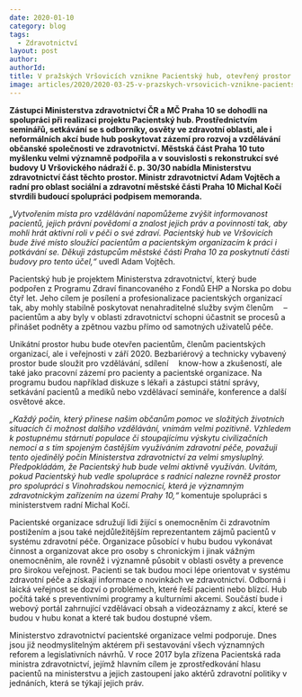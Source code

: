 ```yaml
---
date: 2020-01-10
category: blog
tags: 
  - Zdravotnictví
layout: post
author: 
authorId: 
title: V pražských Vršovicích vznikne Pacientský hub, otevřený prostor pro vzdělávání i diskuzi
image: articles/2020/2020-03-25-v-prazskych-vrsovicich-vznikne-pacientsky-hubotevreny-prostor-pro-vzdelavani-i-diskuzi.jpg
---
```

**Zástupci Ministerstva zdravotnictví ČR a MČ Praha 10 se dohodli na spolupráci při realizaci projektu Pacientský hub. Prostřednictvím seminářů, setkávání se s odborníky, osvěty ve zdravotní oblasti, ale i neformálních akcí bude hub poskytovat zázemí pro rozvoj a vzdělávání občanské společnosti ve zdravotnictví. Městská část Praha 10 tuto myšlenku velmi významně podpořila a v souvislosti s rekonstrukcí své budovy U Vršovického nádraží č. p. 30/30 nabídla Ministerstvu zdravotnictví část těchto prostor. Ministr zdravotnictví Adam Vojtěch a radní pro oblast sociální a zdravotní městské části Praha 10 Michal Kočí stvrdili budoucí spolupráci podpisem memoranda.**

_„Vytvořením místa pro vzdělávání napomůžeme zvýšit informovanost pacientů, jejich právní povědomí a znalost jejich práv a povinností tak, aby mohli hrát aktivní roli v péči o své zdraví. Pacientský hub ve Vršovicích bude živé místo sloužící pacientům a pacientským organizacím k práci i potkávání se. Děkuji zástupcům městské části Praha 10 za poskytnutí části budovy pro tento účel,“_ uvedl Adam Vojtěch.

Pacientský hub je projektem Ministerstva zdravotnictví, který bude podpořen z Programu Zdraví financovaného z Fondů EHP a Norska po dobu čtyř let. Jeho cílem je posílení a profesionalizace pacientských organizací tak, aby mohly stabilně poskytovat nenahraditelné služby svým členům  – pacientům a aby byly v oblasti zdravotnictví schopni účastnit se procesů a přinášet podněty a zpětnou vazbu přímo od samotných uživatelů péče.

Unikátní prostor hubu bude otevřen pacientům, členům pacientských organizací, ale i veřejnosti v září 2020. Bezbariérový a technicky vybavený prostor bude sloužit pro vzdělávání, sdílení  know-how a zkušeností, ale také jako pracovní zázemí pro pacienty a pacientské organizace. Na programu budou například diskuze s lékaři a zástupci státní správy, setkávání pacientů a mediků nebo vzdělávací semináře, konference a další osvětové akce.

_„Každý počin, který přinese našim občanům pomoc ve složitých životních situacích či možnost dalšího vzdělávání, vnímám velmi pozitivně. Vzhledem k postupnému stárnutí populace či stoupajícímu výskytu civilizačních nemocí a s tím spojeným častějším využíváním zdravotní péče, považuji tento ojedinělý počin Ministerstva zdravotnictví za velmi smysluplný. Předpokládám, že Pacientský hub bude velmi aktivně využíván. Uvítám, pokud Pacientský hub vedle spolupráce s radnicí nalezne rovněž prostor pro spolupráci s Vinohradskou nemocnicí, která je významným zdravotnickým zařízením na území Prahy 10,“_ komentuje spolupráci s ministerstvem radní Michal Kočí.

Pacientské organizace sdružují lidi žijící s onemocněním či zdravotním postižením a jsou také nejdůležitějším reprezentantem zájmů pacientů v systému zdravotní péče. Organizace působící v hubu budou vykonávat činnost a organizovat akce pro osoby s chronickým i jinak vážným onemocněním, ale rovněž i významně působit v oblasti osvěty a prevence pro širokou veřejnost. Pacienti se tak budou moci lépe orientovat v systému zdravotní péče a získají informace o novinkách ve zdravotnictví. Odborná i laická veřejnost se dozví o problémech, které řeší pacienti nebo blízcí. Hub počítá také s preventivními programy a kulturními akcemi. Součástí bude i webový portál zahrnující vzdělávací obsah a videozáznamy z akcí, které se budou v hubu konat a které tak budou dostupné všem.

Ministerstvo zdravotnictví pacientské organizace velmi podporuje. Dnes jsou již neodmyslitelným aktérem při sestavování všech významných reforem a legislativních návrhů. V roce 2017 byla zřízena Pacientská rada ministra zdravotnictví, jejímž hlavním cílem je zprostředkování hlasu pacientů na ministerstvu a jejich zastoupení jako aktérů zdravotní politiky v jednáních, která se týkají jejich práv.
